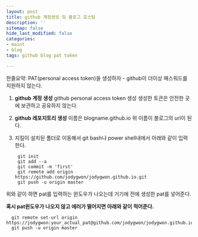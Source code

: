 ```yaml
---
layout: post
title: github 계정생성 및 블로그 호스팅
description: ''
sitemap: false
hide_last_modified: false
categories:
- maint
- blog
tags: github blog pat token

---
```

한줄요약: PAT(personal access token)을 생성하자 - github이 더이상 패스워드를 지원하지 않는다.

1. **github 계정 생성**
   github personal access token 생성
   생성한 토큰은 안전한 곳에 보관하고 공유하지 않는다.
2. **github 레포지토리 생성**
   이름은 blogname.github.io
   위 이름이 블로그의 url이 된다.
3. 지킬이 설치된 폴더로 이동해서
   git bash나 power shell내에서 아래와 같이 입력한다.

        git init
        git add --a
        git commit -m 'first'
        git remote add origin https://github.com/jodygwon/jodygwon.github.io.git
        git push -u origin master

위와 같이 하면 pat를 입력하는 윈도우가 나오는데 거기에 전에 생성한 pat를 넣어준다.


**혹시 pat윈도우가 나오지 않고 에러가 떨어지면 아래와 같이 적어준다.**

      git remote set-url origin https://jodygwon:your_actual_pat@github.com/jodygwon/jodygwon.github.io.git
      git push -u origin master